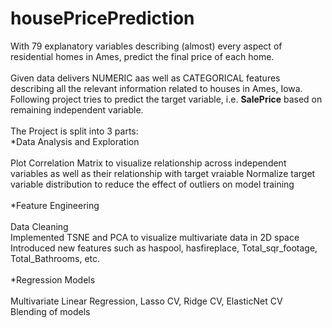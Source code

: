 # housePricePrediction
With 79 explanatory variables describing (almost) every aspect of residential homes in Ames, predict the final price of each home.
<br>
<br>
Given data delivers NUMERIC aas well as CATEGORICAL features describing all the relevant information related to houses in Ames, Iowa. Following project tries to predict the target variable, i.e. <b>SalePrice</b> based on remaining independent variable.
<br>
<br>
The Project is split into 3 parts:
<br>
*Data Analysis and Exploration 
<br><br>
Plot Correlation Matrix to visualize relationship across independent variables as well as their relationship with target vraiable 
Normalize target variable distribution to reduce the effect of outliers on model training 
<br><br>
*Feature Engineering
<br><br>
Data Cleaning
<br>
Implemented TSNE and PCA to visualize multivariate data in 2D space
<br>
Introduced new features such as haspool, hasfireplace, Total_sqr_footage, Total_Bathrooms, etc.
<br>
<br>
*Regression Models
<br><br>
Multivariate Linear Regression, Lasso CV, Ridge CV, ElasticNet CV
<br>
Blending of models
<br>